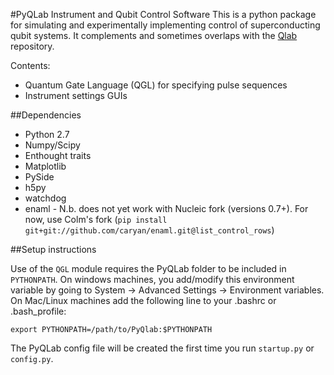 #PyQLab Instrument and Qubit Control Software
This is a python package for simulating and experimentally implementing control of superconducting qubit systems.  It complements and sometimes overlaps with the [Qlab](https://github.com/BBN-Q/Qlab) repository.

Contents:
* Quantum Gate Language (QGL) for specifying pulse sequences
* Instrument settings GUIs

##Dependencies
* Python 2.7
* Numpy/Scipy
* Enthought traits
* Matplotlib
* PySide
* h5py
* watchdog 
* enaml - N.b. does not yet work with Nucleic fork (versions 0.7+). For now, use Colm's fork (`pip install git+git://github.com/caryan/enaml.git@list_control_rows`)

##Setup instructions

Use of the `QGL` module requires the PyQLab folder to be included in `PYTHONPATH`. On windows machines, you add/modify this environment variable by going to System -> Advanced Settings -> Environment variables. On Mac/Linux machines add the following line to your .bashrc or .bash_profile:
```
export PYTHONPATH=/path/to/PyQlab:$PYTHONPATH
```

The PyQLab config file will be created the first time you run `startup.py` or `config.py`.
